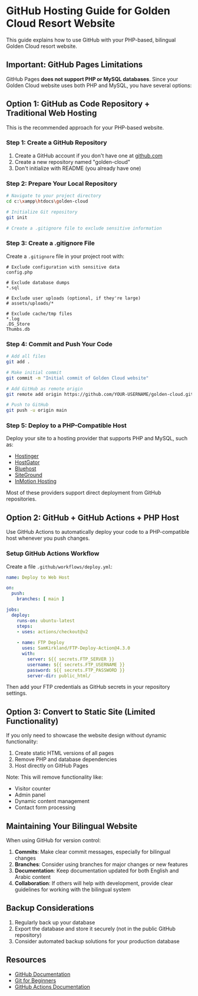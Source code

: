 # GitHub Hosting Guide for Golden Cloud Resort Website

This guide explains how to use GitHub with your PHP-based, bilingual Golden Cloud resort website.

## Important: GitHub Pages Limitations

GitHub Pages **does not support PHP or MySQL databases**. Since your Golden Cloud website uses both PHP and MySQL, you have several options:

## Option 1: GitHub as Code Repository + Traditional Web Hosting

This is the recommended approach for your PHP-based website.

### Step 1: Create a GitHub Repository

1. Create a GitHub account if you don't have one at [github.com](https://github.com)
2. Create a new repository named "golden-cloud"
3. Don't initialize with README (you already have one)

### Step 2: Prepare Your Local Repository

```bash
# Navigate to your project directory
cd c:\xampp\htdocs\golden-cloud

# Initialize Git repository
git init

# Create a .gitignore file to exclude sensitive information
```

### Step 3: Create a .gitignore File

Create a `.gitignore` file in your project root with:

```
# Exclude configuration with sensitive data
config.php

# Exclude database dumps
*.sql

# Exclude user uploads (optional, if they're large)
# assets/uploads/*

# Exclude cache/tmp files
*.log
.DS_Store
Thumbs.db
```

### Step 4: Commit and Push Your Code

```bash
# Add all files
git add .

# Make initial commit
git commit -m "Initial commit of Golden Cloud website"

# Add GitHub as remote origin
git remote add origin https://github.com/YOUR-USERNAME/golden-cloud.git

# Push to GitHub
git push -u origin main
```

### Step 5: Deploy to a PHP-Compatible Host

Deploy your site to a hosting provider that supports PHP and MySQL, such as:

- [Hostinger](https://www.hostinger.com/)
- [HostGator](https://www.hostgator.com/)
- [Bluehost](https://www.bluehost.com/)
- [SiteGround](https://www.siteground.com/)
- [InMotion Hosting](https://www.inmotionhosting.com/)

Most of these providers support direct deployment from GitHub repositories.

## Option 2: GitHub + GitHub Actions + PHP Host

Use GitHub Actions to automatically deploy your code to a PHP-compatible host whenever you push changes.

### Setup GitHub Actions Workflow

Create a file `.github/workflows/deploy.yml`:

```yaml
name: Deploy to Web Host

on:
  push:
    branches: [ main ]

jobs:
  deploy:
    runs-on: ubuntu-latest
    steps:
    - uses: actions/checkout@v2
    
    - name: FTP Deploy
      uses: SamKirkland/FTP-Deploy-Action@4.3.0
      with:
        server: ${{ secrets.FTP_SERVER }}
        username: ${{ secrets.FTP_USERNAME }}
        password: ${{ secrets.FTP_PASSWORD }}
        server-dir: public_html/
```

Then add your FTP credentials as GitHub secrets in your repository settings.

## Option 3: Convert to Static Site (Limited Functionality)

If you only need to showcase the website design without dynamic functionality:

1. Create static HTML versions of all pages
2. Remove PHP and database dependencies
3. Host directly on GitHub Pages

Note: This will remove functionality like:
- Visitor counter
- Admin panel
- Dynamic content management
- Contact form processing

## Maintaining Your Bilingual Website

When using GitHub for version control:

1. **Commits**: Make clear commit messages, especially for bilingual changes
2. **Branches**: Consider using branches for major changes or new features
3. **Documentation**: Keep documentation updated for both English and Arabic content
4. **Collaboration**: If others will help with development, provide clear guidelines for working with the bilingual system

## Backup Considerations

1. Regularly back up your database
2. Export the database and store it securely (not in the public GitHub repository)
3. Consider automated backup solutions for your production database

## Resources

- [GitHub Documentation](https://docs.github.com/)
- [Git for Beginners](https://www.atlassian.com/git/tutorials/what-is-version-control)
- [GitHub Actions Documentation](https://docs.github.com/en/actions)
